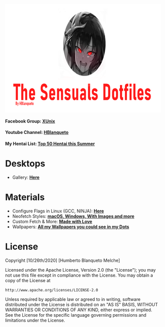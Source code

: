 <div align="center">
    <h3>
    	<img src="https://github.com/Hblanqueto/The-Sensuals-Dotfiles/blob/master/Images%20to%20the%20Repository/The%20Sensuals%20Dotfiles%20(1).png" align="center" height="350px">
    </h3>
 </div>


#### Facebook Group: <a href="https://www.facebook.com/groups/3401196263237743" target="_blank">**XUnix**</a>

#### Youtube Channel: <a href="https://www.youtube.com/channel/UC0YtVu6kMueGLIZbqnkBNkw?view_as=subscriber" target="_blank">**HBlanqueto**</a>    

#### My Hentai List: <a href="https://www.youtube.com/watch?v=WQRObrOqXho" target="_blank">**Top 50 Hentai this Summer**</a>

# Desktops
- Gallery: <a href="https://github.com/The-Sensual-Dotfiles/flags-config" target="_blank">**Here**</a>

# Materials

- Configure Flags in Linux (GCC, NINJA): <a href="https://github.com/The-Sensual-Dotfiles/flags-config" target="_blank">**Here**</a>
- Neofetch Styles: <a href="https://github.com/The-Sensual-Dotfiles/Custom-Neofetch" target="_blank">**macOS, Windows, With Images and more**</a>
- Custom Fetch & More: <a href="https://github.com/The-Sensual-Dotfiles/flags-config" target="_blank">**Made with Love**</a>
- Wallpapers: <a href="https://github.com/The-Sensual-Dotfiles/My-Wallpapers">**All my Wallpapers you could see in my Dots**</a>
    
# License

Copyright [10/26th/2020] [Humberto Blanqueto Melche]

Licensed under the Apache License, Version 2.0 (the "License");
you may not use this file except in compliance with the License.
You may obtain a copy of the License at

    http://www.apache.org/licenses/LICENSE-2.0

Unless required by applicable law or agreed to in writing, software
distributed under the License is distributed on an "AS IS" BASIS,
WITHOUT WARRANTIES OR CONDITIONS OF ANY KIND, either express or implied.
See the License for the specific language governing permissions and
limitations under the License.

